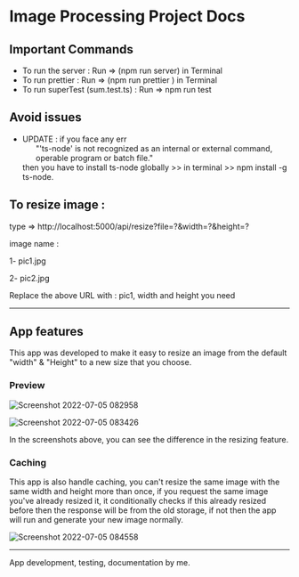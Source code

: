 # Image Processing Project Docs


## Important Commands

* To run the server :
Run => (npm run server) in Terminal
* To run prettier :
Run =>  (npm run prettier ) in Terminal
* To run superTest (sum.test.ts) :
Run => npm run test



## Avoid issues

* UPDATE
 : if you face any err <ul>"'ts-node' is not recognized as an internal or external command, operable program or batch file."</ul>
  then you have to install ts-node globally >> in terminal >> npm install -g ts-node.


## To resize image :

type => http://localhost:5000/api/resize?file=?&width=?&height=?

image name :

1- pic1.jpg

2- pic2.jpg

Replace the above URL with :
pic1,
width and height you need

_____________________________

## App features

This app was developed to make it easy to resize an image from the default "width" & "Height" to a new size that you choose.

### Preview


![Screenshot 2022-07-05 082958](https://user-images.githubusercontent.com/59052288/177264329-cdba4431-aeb4-450b-bc77-ff14689a20b4.jpg)

![Screenshot 2022-07-05 083426](https://user-images.githubusercontent.com/59052288/177264831-ba3301c3-ac9e-44f7-9674-f28d54014554.jpg)

In the screenshots above, you can see the difference in the resizing feature.

### Caching

This app is also handle caching, you can't resize the same image with the same width and height more than once, if you request the same image you've already resized it, it conditionally checks if this already resized before then the response will be from the old storage, if not then the app will run and generate your new image normally.


![Screenshot 2022-07-05 084558](https://user-images.githubusercontent.com/59052288/177266369-c6813d86-424c-456a-9ddf-77220e39c5a4.png)

__________________________
App development, testing, documentation by me.
